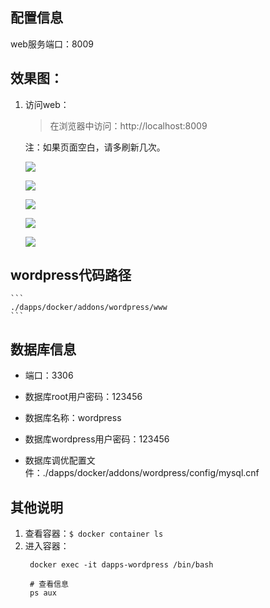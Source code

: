 ## 配置信息

web服务端口：8009

## 效果图：

1. 访问web：

    > 在浏览器中访问：http://localhost:8009
    
    注：如果页面空白，请多刷新几次。

    ![](https://i.loli.net/2019/10/24/RjHeKsr6mBlo92S.png)

    ![](https://i.loli.net/2019/10/24/vT32RwbcgOV9eQa.png)

    ![](https://i.loli.net/2019/10/24/HvSIJaY5EWxO3TV.png)

    ![](https://i.loli.net/2019/10/24/uTEntM6NID7rO5J.png)

    ![](https://i.loli.net/2019/10/24/H6kSeoMhjiLJK17.png)

## wordpress代码路径
    ```
    ./dapps/docker/addons/wordpress/www
    ```
## 数据库信息

- 端口：3306
- 数据库root用户密码：123456
- 数据库名称：wordpress
- 数据库wordpress用户密码：123456

- 数据库调优配置文件：./dapps/docker/addons/wordpress/config/mysql.cnf

## 其他说明
1. 查看容器：```$ docker container ls```
2. 进入容器：
   ```
    docker exec -it dapps-wordpress /bin/bash

    # 查看信息
    ps aux
   ```